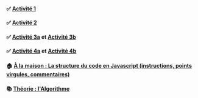 #### ✅ [**Activité 1**](https://github.com/sangafabrice/pis-lesson/blob/main/Activit%C3%A9-01.md)
#### ✅ [**Activité 2**](https://github.com/sangafabrice/pis-lesson/blob/main/Activit%C3%A9-02.md)
#### ✅ [**Activité 3a**](https://github.com/sangafabrice/pis-lesson/blob/main/Activit%C3%A9-03a.md) et [**Activité 3b**](https://github.com/sangafabrice/pis-lesson/blob/main/Activit%C3%A9-03b.md)
#### ✅ [**Activité 4a**](https://github.com/sangafabrice/pis-lesson/blob/main/Activit%C3%A9-04a.md) et [**Activité 4b**](https://github.com/sangafabrice/pis-lesson/blob/main/Activit%C3%A9-04b.md)
#### 🏠 [**À la maison : La structure du code en Javascript (instructions, points virgules, commentaires)**](https://fr.javascript.info/structure)
#### 📚 [**Théorie : l'Algorithme**](https://github.com/sangafabrice/pis-lesson/blob/main/Activit%C3%A9-05.md)

